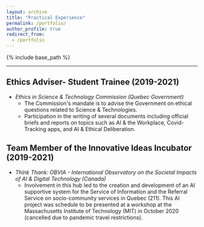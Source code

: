 ```yaml
---
layout: archive
title: "Practical Experience"
permalink: /portfolio/
author_profile: true
redirect_from:
  - /portfolio
---
```


{% include base_path %}

****

## Ethics Adviser- Student Trainee (2019-2021) 
* *Ethics in Science & Technology Commission (Quebec Government)*  
  * The Commission's mandate is to advise the Government on ethical questions related to Science & Technologies.   
  * Participation in the writing of several documents including official briefs and reports on topics such as AI & the Workplace, Covid-Tracking apps, and AI & Ethical Deliberation.  



## Team Member of the Innovative Ideas Incubator (2019-2021)
* *Think Thank: OBVIA - International Observatory on the Societal Impacts of AI & Digital Technology (Canada)*
  * Involvement in this hub led to the creation and development of an AI supportive system for the Service of Information and the Referral Service on socio-community services in Quebec (211). This AI project was schedule to be presented at a workshop at the Massachusetts Institute of Technology (MIT) in October 2020 (cancelled due to pandemic travel restrictions).
